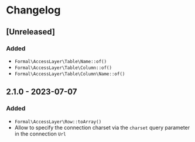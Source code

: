 # Changelog

## [Unreleased]

### Added

- `Formal\AccessLayer\Table\Name::of()`
- `Formal\AccessLayer\Table\Column::of()`
- `Formal\AccessLayer\Table\Column\Name::of()`

## 2.1.0 - 2023-07-07

### Added

- `Formal\AccessLayer\Row::toArray()`
- Allow to specify the connection charset via the `charset` query parameter in the connection `Url`
